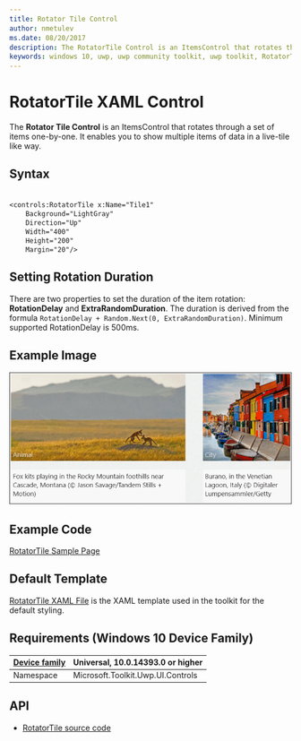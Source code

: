 ```yaml
---
title: Rotator Tile Control
author: nmetulev
ms.date: 08/20/2017
description: The RotatorTile Control is an ItemsControl that rotates through a set of items one-by-one. It enables you to show multiple items of data in a live-tile like way.
keywords: windows 10, uwp, uwp community toolkit, uwp toolkit, RotatorTile Control, xaml control, xaml
---
```


# RotatorTile XAML Control

The **Rotator Tile Control** is an ItemsControl that rotates through a set of items one-by-one. It enables you to show multiple items of data in a live-tile like way.

## Syntax

```xaml

<controls:RotatorTile x:Name="Tile1"
	Background="LightGray"
	Direction="Up" 
	Width="400"
	Height="200"
	Margin="20"/>

```

## Setting Rotation Duration
There are two properties to set the duration of the item rotation: **RotationDelay** and **ExtraRandomDuration**. The duration is derived from the formula `RotationDelay + Random.Next(0, ExtraRandomDuration)`. Minimum supported RotationDelay is 500ms.

## Example Image

![RotatorTile animation](../resources/images/Controls-RotatorTile.gif "RotatorTile")

## Example Code

[RotatorTile Sample Page](https://github.com/Microsoft/UWPCommunityToolkit/tree/master/Microsoft.Toolkit.Uwp.SampleApp/SamplePages/RotatorTile)

## Default Template 

[RotatorTile XAML File](https://github.com/Microsoft/UWPCommunityToolkit/blob/master/Microsoft.Toolkit.Uwp.UI.Controls/RotatorTile/RotatorTile.xaml) is the XAML template used in the toolkit for the default styling.

## Requirements (Windows 10 Device Family)

| [Device family](http://go.microsoft.com/fwlink/p/?LinkID=526370) | Universal, 10.0.14393.0 or higher |
| --- | --- |
| Namespace | Microsoft.Toolkit.Uwp.UI.Controls |

## API

* [RotatorTile source code](https://github.com/Microsoft/UWPCommunityToolkit/tree/master/Microsoft.Toolkit.Uwp.UI.Controls/RotatorTile)

